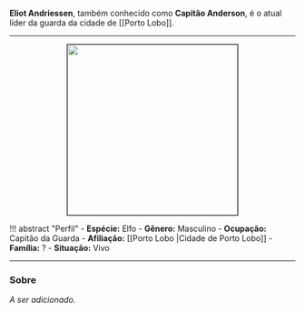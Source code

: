 **Eliot Andriessen**, também conhecido como **Capitão Anderson**, é o atual líder da guarda da cidade de [[Porto Lobo]].

---

<div style="text-align: center;">
<img src="https://i.imgur.com/eeSXxVU.png" width="300" height="300" style="border: 1px solid black;">
</div>

!!! abstract "Perfil"
	- **Espécie:** Elfo
	- **Gênero:** Masculino
	- **Ocupação:** Capitão da Guarda
	- **Afiliação:** [[Porto Lobo |Cidade de Porto Lobo]]
	- **Família:** ?
	- **Situação:** Vivo

---

### Sobre

*A ser adicionado.*